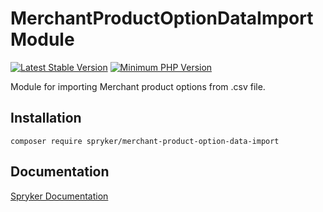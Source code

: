 # MerchantProductOptionDataImport Module
[![Latest Stable Version](https://poser.pugx.org/spryker/merchant-product-option-data-import/v/stable.svg)](https://packagist.org/packages/spryker/merchant-product-option-data-import)
[![Minimum PHP Version](https://img.shields.io/badge/php-%3E%3D%208.0-8892BF.svg)](https://php.net/)

Module for importing Merchant product options from .csv file.

## Installation

```
composer require spryker/merchant-product-option-data-import
```

## Documentation

[Spryker Documentation](https://docs.spryker.com)
